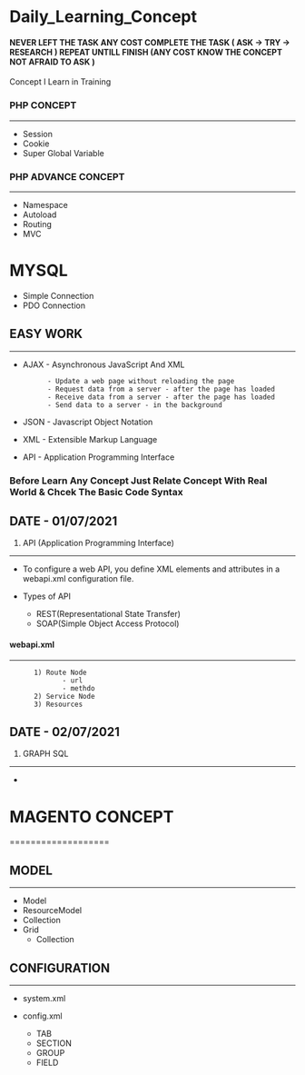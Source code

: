 # Daily_Learning_Concept 

#### NEVER LEFT THE TASK ANY COST COMPLETE THE TASK ( ASK -> TRY -> RESEARCH ) REPEAT UNTILL FINISH (ANY COST KNOW THE CONCEPT NOT AFRAID TO ASK )

Concept I Learn in Training




### PHP CONCEPT
---------------
- Session
- Cookie
- Super Global Variable



### PHP ADVANCE CONCEPT
-----------------------
- Namespace
- Autoload
- Routing
- MVC


MYSQL
=====
- Simple Connection
- PDO    Connection




## EASY WORK
----------------
- AJAX  - Asynchronous JavaScript And XML

            - Update a web page without reloading the page
            - Request data from a server - after the page has loaded
            - Receive data from a server - after the page has loaded
            - Send data to a server - in the background
         
         
- JSON  - Javascript Object Notation
- XML   - Extensible Markup Language
- API   - Application Programming Interface




### Before Learn Any Concept Just Relate Concept With Real World &  Chcek The Basic Code Syntax

## DATE - 01/07/2021


1) API (Application Programming Interface)
  --------------------------------------------
  - To configure a web API, you define XML elements and attributes in a webapi.xml configuration file.
 - Types of API
 
     - REST(Representational State Transfer)
     - SOAP(Simple Object Access Protocol)


#### webapi.xml
---------------
          1) Route Node
                 - url
                 - methdo
          2) Service Node
          3) Resources
          


 ## DATE - 02/07/2021
 
 
 1) GRAPH SQL
   -----------------------------------------
  - 
 
 

# MAGENTO CONCEPT
===================

## MODEL
----------
   - Model
   - ResourceModel
   - Collection
   - Grid
       - Collection
      

## CONFIGURATION
--------------------
- system.xml
- config.xml

  - TAB
  - SECTION
  - GROUP
  - FIELD





 

